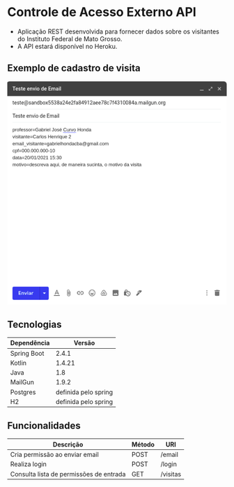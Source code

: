 # Controle de Acesso Externo API
* Aplicação REST desenvolvida para fornecer dados sobre os visitantes do Instituto Federal de Mato Grosso.
* A API estará disponível no Heroku.

## Exemplo de cadastro de visita
![email](images/email-form-new.png)

## Tecnologias

| Dependência   | Versão               |
|---------------|----------------------|
| Spring Boot   | 2.4.1                |
| Kotlin        | 1.4.21               |
| Java          | 1.8                  |
| MailGun       | 1.9.2                |
| Postgres      | definida pelo spring | 
| H2            | definida pelo spring |


## Funcionalidades

| Descrição                               | Método | URI      |
|-----------------------------------------|--------|----------|
| Cria permissão ao enviar email          | POST   | /email |
| Realiza login                           | POST   | /login   |
| Consulta lista de permissões de entrada | GET    | /visitas |